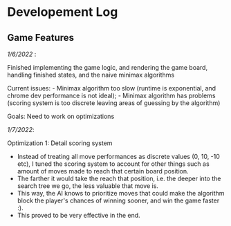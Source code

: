 # Developement Log

## Game Features

*1/6/2022* : 

Finished implementing the game logic, and rendering the game board, handling finished states, and the naive minimax algorithms

Current issues: 
    - Minimax algorithm too slow (runtime is exponential, and chrome dev performance is not ideal);
    - Minimax algorithm has problems (scoring system is too discrete leaving areas of guessing by the algorithm)

Goals: Need to work on optimizations

*1/7/2022*:

Optimization 1: Detail scoring system

- Instead of treating all move performances as discrete values (0, 10, -10 etc), I tuned the scoring system to account for other things such as amount of moves made to reach that certain board position. 
- The farther it would take the reach that position, i.e. the deeper into the search tree we go, the less valuable that move is.
- This way, the AI knows to prioritize moves that could make the algorithm block the player's chances of winning sooner, and win the game faster :).
- This proved to be very effective in the end.